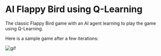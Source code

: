 # AI Flappy Bird using Q-Learning

The classic Flappy Bird game with an AI agent learning to play the game using Q-Learning.

Here is a sample game after a few iterations:

![gif](https://github.com/tolgaizdas/AI-Flappy-Bird/assets/48412999/87a8b377-020d-4f72-b474-25d2ab9d7bb2)
